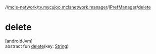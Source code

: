 //[mcls-network](../../../index.md)/[tv.mycujoo.mclsnetwork.manager](../index.md)/[IPrefManager](index.md)/[delete](delete.md)

# delete

[androidJvm]\
abstract fun [delete](delete.md)(key: [String](https://kotlinlang.org/api/latest/jvm/stdlib/kotlin/-string/index.html))
